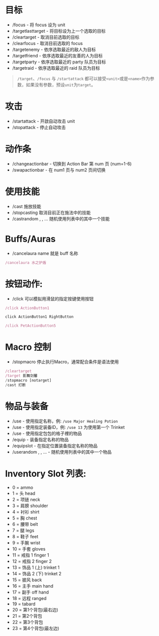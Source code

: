 # 目标
-  /focus <unit> - 将 focus 设为 unit
-  /targetlasttarget - 将目标设为上一个选取的目标
-  /cleartarget - 取消目前选取的目标
-  /clearfocus - 取消目前选取的 focus
-  /targetenemy - 依序选取最近的敌人为目标
-  /targetfriend - 依序选取最近的友善的人为目标
-  /targetparty - 依序选取最近的 party 队员为目标
-  /targetraid - 依序选取最近的 raid 队员为目标

> `/target`、`/focus` 与 `/startattack` 都可以接受`<unit>`或是`<name>`作为参数，如果没有参数，预设`unit`为`target`。


# 攻击
-  /startattack <unit> - 开啟自动攻击 unit
-  /stopattack - 停止自动攻击

# 动作条
-  /changeactionbar <num> - 切换到 Action Bar 第 num 页 (num=1-6)
-  /swapactionbar <num1> <num2> - 在 num1 页与 num2 页间切换

# 使用技能
-  /cast <spell> 施放技能
-  /stopcasting 取消目前正在施法中的技能
-  /castrandom <spell1>, <spell2>, <spell3>... 随机使用列表中的其中一个技能

# Buffs/Auras
-  /cancelaura <name> name 就是 buff 名称 
 
```js
/cancelaura 水之护盾
```

# 按钮动作:
-  /click <buttonname> <mousebutton> 可以模拟用滑鼠的指定按键使用按钮

```js
/click ActionButton1
```

```js
click ActionButton1 RightButton
```

```js
/click PetActionButton5
```

# Macro 控制
-  /stopmacro 停止执行Macro，通常配合条件是语法使用

```js
/cleartarget
/target 影舞剑馨
/stopmacro [notarget]
/cast 打断
```

# 物品与装备
-  /use <itemname> - 使用指定名称，例: `/use Major Healing Potion`
-  /use <inventoryslot> - 使用指定装备ID，例: `/use 13` 为使用第一个 Trinket
-  /use <bagid> <bagslot> - 使用指定包包的格子裡的物品
-  /equip <itemname> - 装备指定名称的物品
-  /equipslot <inventoryslot> <itemname> - 在指定位置装备指定名称的物品
-  /userandom <item1>, <item2>, <item3>... - 随机使用列表中的其中一个物品

# Inventory Slot 列表:
-  0 = ammo
-  1 = 头 head
-  2 = 项链 neck
-  3 = 肩膀 shoulder
-  4 = 衬衫 shirt
-  5 = 胸 chest
-  6 = 腰带 belt
-  7 = 腿 legs
-  8 = 鞋子 feet
-  9 = 手腕 wrist
-  10 = 手套 gloves
-  11 = 戒指 1 finger 1
-  12 = 戒指 2 finger 2 
-  13 = 饰品 1 (上) trinket 1
-  14 = 饰品 2 (下) trinket 2
-  15 = 披风 back
-  16 = 主手 main hand
-  17 = 副手 off hand
-  18 = 远程 ranged
-  19 = tabard
-  20 = 第1个背包(最右边)
-  21 = 第2个背包
-  22 = 第3个背包
-  23 = 第4个背包(最左边)
